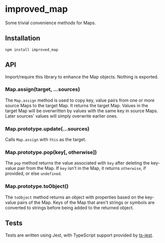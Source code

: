 # improved_map
Some trivial convenience methods for Maps.

## Installation
```
npm install improved_map
```

## API
Import/require this library to enhance the Map objects. Nothing is exported.
### Map.assign(target, ...sources)
The `Map.assign` method is used to copy key, value pairs from one or more source Maps to the target Map.
It returns the target Map.
Values in the target Map will be overwritten by values with the same key in source Maps.
Later sources' values will simply overwrite earlier ones.

### Map.prototype.update(...sources)
Calls `Map.assign` with `this` as the target.

### Map.prototype.pop(key\[, otherwise])
The `pop` method returns the value associated with `key` after deleting the key-value pair from the Map.
If `key` isn't in the Map, it returns `otherwise`, if provided, or else `undefined`.

### Map.prototype.toObject()
The `toObject` method returns an object with properties based on the key-value pairs of the Map.
Keys of the Map that aren't strings or symbols are converted to strings before being added to the returned object.

## Tests
Tests are written using Jest, with TypeScript support provided by [ts-jest](https://github.com/kulshekhar/ts-jest).
